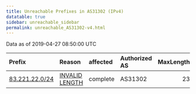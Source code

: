 ```yaml
---
title: Unreachable Prefixes in AS31302 (IPv4)
datatable: true
sidebar: unreachable_sidebar
permalink: unreachable_AS31302-v4.html
---
```


Data as of 2019-04-27 08:50:00 UTC


<div class="datatable-begin"></div>

| Prefix                                                 | Reason                                                                                                   | affected   | Authorized AS   |   MaxLength | Anchor                                         |   unreachable /24s |
|:-------------------------------------------------------|:---------------------------------------------------------------------------------------------------------|:-----------|:----------------|------------:|:-----------------------------------------------|-------------------:|
| [83.221.22.0/24](https://stat.ripe.net/83.221.22.0/24) | [INVALID LENGTH](https://rpki-validator.ripe.net/announcement-preview?asn=AS31302&prefix=83.221.22.0/24) | complete   | AS31302         |          23 | [RIPE](unreachable_RIPE_NCC_RPKI_Root-v4.html) |                  1 |

<div class="datatable-end"></div>